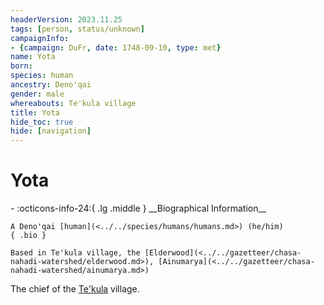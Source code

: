 ```yaml
---
headerVersion: 2023.11.25
tags: [person, status/unknown]
campaignInfo:
- {campaign: DuFr, date: 1748-09-10, type: met}
name: Yota
born:
species: human
ancestry: Deno'qai
gender: male
whereabouts: Te'kula village
title: Yota
hide_toc: true
hide: [navigation]
---
```

# Yota
<div class="grid cards ext-narrow-margin ext-one-column" markdown>
- :octicons-info-24:{ .lg .middle } __Biographical Information__

    A Deno'qai [human](<../../species/humans/humans.md>) (he/him)  
    { .bio }

    Based in Te'kula village, the [Elderwood](<../../gazetteer/chasa-nahadi-watershed/elderwood.md>), [Ainumarya](<../../gazetteer/chasa-nahadi-watershed/ainumarya.md>)
</div>



The chief of the [Te'kula](<../../groups/deno-qai-tribes/te-kula.md>) village.